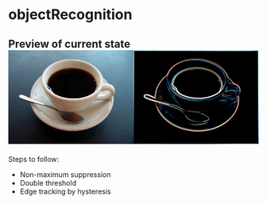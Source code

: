 # objectRecognition
Preview of current state
![Preview](/beforeAndAfter.png)
---

Steps to follow:
* Non-maximum suppression
* Double threshold
* Edge tracking by hysteresis
